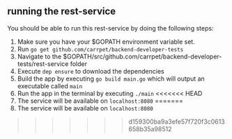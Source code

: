 ## running the rest-service

You should be able to run this rest-service by doing the following steps:
1. Make sure you have your $GOPATH environment variable set.
2. Run `go get github.com/carrpet/backend-developer-tests`
3. Navigate to the $GOPATH/src/github.com/carrpet/backend-developer-tests/rest-service folder
4. Execute `dep ensure` to download the dependencies
5. Build the app by executing `go build main.go` which will output an executable called `main`
6. Run the app in the terminal by executing `./main`
<<<<<<< HEAD
7. The service will be available on `localhost:8080`
=======
7. The service will be available on `localhost:8080`
>>>>>>> d159300ba9a3efe57f720f3c0613658b35a98512
